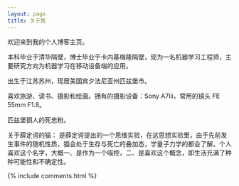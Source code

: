 ```yaml
---
layout: page
title: 关于我 
---
```


欢迎来到我的个人博客主页。
<p>
本科毕业于清华隔壁，博士毕业于卡内基梅隆隔壁，现为一名机器学习工程师，主要研究方向为机器学习在移动设备端的应用。
<p>
出生于江苏苏州，现居美国宾夕法尼亚州匹兹堡市。

<p>

喜欢旅游、读书、摄影和绘画。拥有的摄影设备：Sony A7iii，常用的镜头 FE 55mm F1.8。

<p>
匹兹堡钢人的死忠粉。

关于薛定谔的猫： 是薛定谔提出的一个思维实验，在这思想实验里，由于先前发生事件的随机性质，猫会处于生存与死亡的叠加态，学量子力学的都会了解。个人喜欢这个名字，大概一、是作为一个喵控，二、是喜欢这个概念，即生活充满了种种可能性和不确定性。

<p>

<p> 

<p> 

<p> 


{% include comments.html %}

